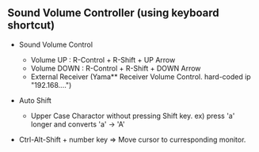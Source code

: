 ## Sound Volume Controller (using keyboard shortcut)

* Sound Volume Control
	- Volume UP : R-Control + R-Shift + UP Arrow
	- Volume DOWN : R-Control + R-Shift + DOWN Arrow

	* External Receiver (Yama** Receiver Volume Control. hard-coded ip "192.168....")

* Auto Shift
	- Upper Case Charactor without pressing Shift key.
		ex) press 'a' longer and converts 'a' -> 'A'

* Ctrl-Alt-Shift + number key => Move cursor to curresponding monitor.

